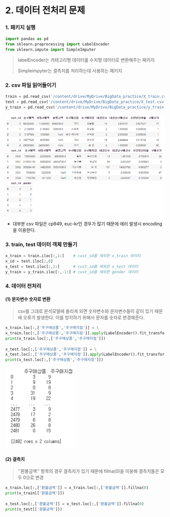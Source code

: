 # 2. 데이터 전처리 문제

### 1. 패키지 실행

```python
import pandas as pd
from sklearn.preprocessing import LabelEncoder
from sklearn.impute import SimpleImputer
```

> labelEncoder는 카테고리형 데이터를 수치형 데이터로 변환해주는 패키지
>
> Simpleimpyter는 결측치를 처리하는데 사용하는 패키지



### 2. csv 파일 읽어들이기

```python
train = pd.read_csv('/content/drive/MyDrive/BigData_practice/X_train.csv', sep= ',', encoding = 'CP949')
test = pd.read_csv('/content/drive/MyDrive/BigData_practice/X_test.csv', sep= ',', encoding = 'CP949')
y_train = pd.read_csv('/content/drive/MyDrive/BigData_practice/y_train.csv', sep= ',', encoding = 'CP949')
```

![image-20210719152542593](image\image-20210719152542593.png)

* 대부분 csv 파일은 cp949, euc-kr인 경우가 많기 때문에 에러 발생시 encoding을 이용한다.

### 3. train, test 데이터 객체 만들기

```python
x_train = train.iloc[:,1:]    # cust_id를 제외한 x_train 데이터 
x_id = test.iloc[:,0]
x_test = test.iloc[:,1:]   	  # cust_id를 제외한 x_test 데이터 
y_train = y_train.iloc[:,-1:] # cust_id를 제외한 gender 데이터
```



### 4. 데이터 전처리

#### (1) 문자변수 숫자로 변환

> csv를 그대로 분석모델에 돌리게 되면 숫자변수와 문자변수들이 같이 있기 때문에 오류가 발생한다. 이를 방지하기 위해서 문자를 숫자로 변경해준다.

```python
x_train.loc[:,['주구매상품','주구매지점']] = \
x_train.loc[:,['주구매상품','주구매지점']].apply(LabelEncoder().fit_transform)
print(x_train.loc[:,['주구매상품','주구매지점']])

x_test.loc[:,['주구매상품','주구매지점']] = \
x_test.loc[:,['주구매상품','주구매지점']].apply(LabelEncoder().fit_transform)
print(x_test.loc[:,['주구매상품','주구매지점']])
```

![image-20210719152816445](image\image-20210719152816445.png)

#### (2) 결측치 

> ''환불금액'' 항목의 경우 결측치가 있기 때문에 fillna(0)을 이용해 결측치들은 모두 0으로 변경

```python
x_train.loc[:,['환불금액']] = x_train.loc[:,['환불금액']].fillna(0)
print(x_train[['환불금액']])

x_test.loc[:,['환불금액']] = x_test.loc[:,['환불금액']].fillna(0)
print(x_test[['환불금액']])
```



### 



